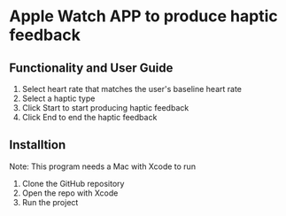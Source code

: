 # Apple Watch APP to produce haptic feedback
## Functionality and User Guide
1. Select heart rate that matches the user's baseline heart rate
2. Select a haptic type
3. Click Start to start producing haptic feedback
4. Click End to end the haptic feedback

## Installtion
Note: This program needs a Mac with Xcode to run
1. Clone the GitHub repository
2. Open the repo with Xcode
3. Run the project
